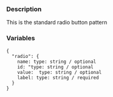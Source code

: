 ### Description
This is the standard radio button pattern


### Variables
~~~
{
  "radio": {
    name: type: string / optional
    id: "type: string / optional
    value:  type: string / optional
    label: type: string / required
  }
}
~~~
